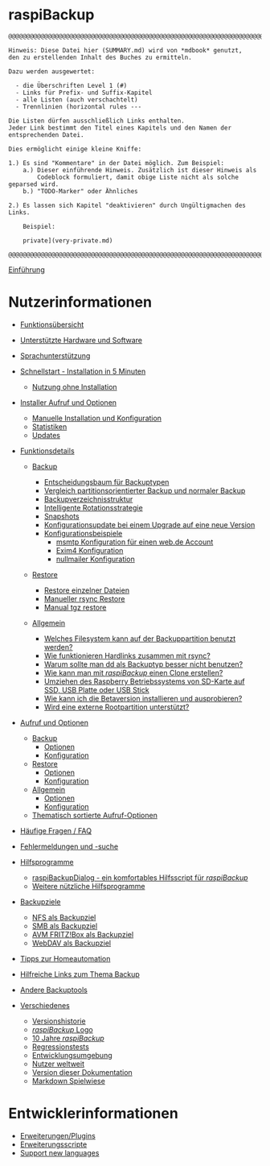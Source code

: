 <!-- vim: set conceallevel=0: -->
# raspiBackup

```
@@@@@@@@@@@@@@@@@@@@@@@@@@@@@@@@@@@@@@@@@@@@@@@@@@@@@@@@@@@@@@@@@@@@@@@@@@@@@@

Hinweis: Diese Datei hier (SUMMARY.md) wird von *mdbook* genutzt,
den zu erstellenden Inhalt des Buches zu ermitteln.

Dazu werden ausgewertet:

  - die Überschriften Level 1 (#)
  - Links für Prefix- und Suffix-Kapitel
  - alle Listen (auch verschachtelt)
  - Trennlinien (horizontal rules ---

Die Listen dürfen ausschließlich Links enthalten.
Jeder Link bestimmt den Titel eines Kapitels und den Namen der entsprechenden Datei.

Dies ermöglicht einige kleine Kniffe:

1.) Es sind "Kommentare" in der Datei möglich. Zum Beispiel:
    a.) Dieser einführende Hinweis. Zusätzlich ist dieser Hinweis als
        Codeblock formuliert, damit obige Liste nicht als solche geparsed wird.
    b.) "TODO-Marker" oder Ähnliches

2.) Es lassen sich Kapitel "deaktivieren" durch Ungültigmachen des Links.

    Beispiel:

    private](very-private.md)

@@@@@@@@@@@@@@@@@@@@@@@@@@@@@@@@@@@@@@@@@@@@@@@@@@@@@@@@@@@@@@@@@@@@@@@@@@@@@@
```


[Einführung](introduction.md)

# Nutzerinformationen

- [Funktionsübersicht](function-overview.md)

- [Unterstützte Hardware und Software](supported-hardware-and-software.md)

- [Sprachunterstützung](language-support.md)

- [Schnellstart - Installation in 5 Minuten](installation-in-5-minutes.md)
    - [Nutzung ohne Installation](using-raspibackup-without-installation.md)

- [Installer Aufruf und Optionen](installer.md)
    - [Manuelle Installation und Konfiguration](manual-installation-and-configuration.md)
    - [Statistiken](statistics.md)
    - [Updates](updates.md)

- [Funktionsdetails](function-intro.md)
    - [Backup](backup-intro.md)
        - [Entscheidungsbaum für Backuptypen](backup-types.md)
        - [Vergleich partitionsorientierter Backup und normaler Backup](normal-or-partition-backup.md)
        - [Backupverzeichnisstruktur](backup-directory-structure.md)
        - [Intelligente Rotationsstrategie](smart-recycle.md)
        - [Snapshots](snapshots.md)
        - [Konfigurationsupdate bei einem Upgrade auf eine neue Version](configuration-update-when-upgrading-to-a-new-version.md)
        - [Konfigurationsbeispiele](configuration-examples.md)
            - [msmtp Konfiguration für einen web.de Account](msmtp-configuration-for-web-de-account.md)
            - [Exim4 Konfiguration](exim4-configuration.md)
            - [nullmailer Konfiguration](nullmailer-configuration.md)

    - [Restore](restore-intro.md)
        - [Restore einzelner Dateien](how-to-retrieve-single-files-or-directories-from-the-backup.md)
        - [Manueller rsync Restore](manual-restore.md)
        - [Manual tgz restore](manual-restore-of-a-tgz-backup.md)

    - [Allgemein](more-questions-and-answers.md)
        - [Welches Filesystem kann auf der Backuppartition benutzt werden?](which-filesystem-can-be-used-on-the-backup-partition.md)
        - [Wie funktionieren Hardlinks zusammen mit rsync?](how-do-hardlinks-work-with-rsync.md)
        - [Warum sollte man dd als Backuptyp besser nicht benutzen?](why-shouldn-t-you-use-dd-as-backup-type.md)
        - [Wie kann man mit *raspiBackup* einen Clone erstellen?](how-to-create-a-cold-standby-clone-with-raspibackup.md)
        - [Umziehen des Raspberry Betriebssystems von SD-Karte auf SSD, USB Platte oder USB Stick](migrate-the-raspberry-os-from-sd-card-to-ssd-usb-disk-or-usb-pen-drive.md)
        - [Wie kann ich die Betaversion installieren und ausprobieren?](how-can-i-install-and-test-the-beta-version.md)
        - [Wird eine externe Rootpartition unterstützt?](external-root-partition.md)

- [Aufruf und Optionen](invocation-options.md)
    - [Backup](backup.md)
        - [Optionen](backup-options.md)
        - [Konfiguration](backup-config-options.md)
    - [Restore](restore.md)
        - [Optionen](restore-options.md)
        - [Konfiguration](restore-config-options.md)
    - [Allgemein](general.md)
        - [Optionen](general-options.md)
        - [Konfiguration](general-config-options.md)
    - [Thematisch sortierte Aufruf-Optionen](options-by-topic.md)

- [Häufige Fragen / FAQ](faq.md)

- [Fehlermeldungen und -suche](error-messages.md)

- [Hilfsprogramme](helper-scripts.md)
    - [raspiBackupDialog - ein komfortables Hilfsscript für *raspiBackup*](raspibackupdialog-a-convenient-helper-script-for-raspibackup.md)
    - [Weitere nützliche Hilfsprogramme](useful-helper-scripts.md)

- [Backupziele](backup-targets.md)
    - [NFS als Backupziel](nfs-as-backuptarget.md)
    - [SMB als Backupziel](smb-as-backuptarget.md)
    - [AVM FRITZ!Box als Backupziel](avm-fritzbox-as-backuptarget.md)
    - [WebDAV als Backupziel](webdav-as-backuptarget.md)

- [Tipps zur Homeautomation](tips-homeautomation.md)

- [Hilfreiche Links zum Thema Backup](helpful-links.md)
- [Andere Backuptools](other-raspberry-backup-tools.md)

- [Verschiedenes](miscellaneous.md)
    - [Versionshistorie](version-history.md)
    - [*raspiBackup* Logo](raspibackup-has-a-new-logo.md)
    - [10 Jahre *raspiBackup*](10-years-raspibackup.md)
    - [Regressionstests](regressiontests-executed.md)
    - [Entwicklungsumgebung](development-environment.md)
    - [Nutzer weltweit](list-of-countries-raspibackup-is-used-in-the-world.md)
    - [Version dieser Dokumentation](doc-version-info-automatically-generated.md)
    - [Markdown Spielwiese](markdown-playground.md)

# Entwicklerinformationen

- [Erweiterungen/Plugins](hooks-for-own-scripts.md)
- [Erweiterungsscripte](extension-scripts.md)
- [Support new languages](local-language-support-for-languages-other-than-de-and-en-l10n.md)


[.status]: z_SUMMARY
[.status]: translated
